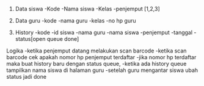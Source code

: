 1. Data siswa 
-Kode
-Nama siswa
-Kelas
-penjemput [1,2,3]

2. Data guru
-kode
-nama guru
-kelas
-no hp guru

3. History
-kode
-id siswa
-nama guru
-nama siswa
-penjemput
-tanggal
-status[open queue done]

Logika
-ketika penjemput datang melakukan scan barcode
-ketika scan barcode cek apakah nomor hp penjemput terdaftar
-jika nomor hp terdaftar maka buat history baru dengan status queue, 
-ketika ada history queue tampilkan nama siswa di halaman guru
-setelah guru mengantar siswa ubah status jadi done
